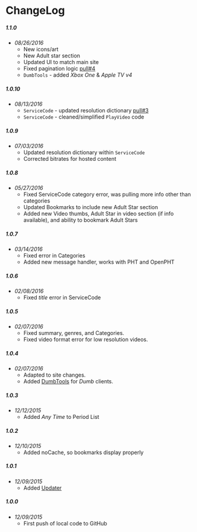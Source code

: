 ChangeLog
=========

##### 1.1.0
- _08/26/2016_
  - New icons/art
  - New Adult star section
  - Updated UI to match main site
  - Fixed pagination logic [pull#4](https://github.com/Nosinden/SpankBang.bundle/pull/4)
  - `DumbTools` - added _Xbox One_ & _Apple TV v4_

##### 1.0.10
- _08/13/2016_
  - `ServiceCode` - updated resolution dictionary [pull#3](https://github.com/Nosinden/SpankBang.bundle/pull/3)
  - `ServiceCode` - cleaned/simplified `PlayVideo` code

##### 1.0.9
- _07/03/2016_
  - Updated resolution dictionary within `ServiceCode`
  - Corrected bitrates for hosted content

##### 1.0.8
- _05/27/2016_
  - Fixed ServiceCode category error, was pulling more info other than categories
  - Updated Bookmarks to include new Adult Star section
  - Added new Video thumbs, Adult Star in video section (if info available), and ability to bookmark Adult Stars

##### 1.0.7
- _03/14/2016_
  - Fixed error in Categories
  - Added new message handler, works with PHT and OpenPHT

##### 1.0.6
- _02/08/2016_
  - Fixed _title_ error in ServiceCode

##### 1.0.5
- _02/07/2016_
  - Fixed summary, genres, and Categories.
  - Fixed video format error for low resolution videos.

##### 1.0.4
- _02/07/2016_
  - Adapted to site changes.
  - Added [DumbTools](https://github.com/coryo/DumbTools-for-Plex) for _Dumb_ clients.

##### 1.0.3
- _12/12/2015_
  - Added _Any Time_ to Period List

##### 1.0.2
- _12/10/2015_
  - Added noCache, so bookmarks display properly

##### 1.0.1
- _12/09/2015_
  - Added [Updater](https://github.com/kolsys/plex-channel-updater)

##### 1.0.0
- _12/09/2015_
  - First push of local code to GitHub
